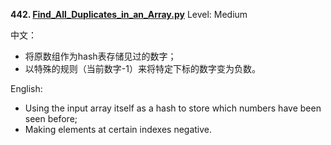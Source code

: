 **442. [Find_All_Duplicates_in_an_Array.py](https://github.com/Kelv1nYu/LeetCode_Practices/blob/master/Code/Find_All_Duplicates_in_an_Array.py)**      Level: Medium

中文：
* 将原数组作为hash表存储见过的数字；
* 以特殊的规则（当前数字-1）来将特定下标的数字变为负数。

English:

* Using the input array itself as a hash to store which numbers have been seen before;
* Making elements at certain indexes negative.